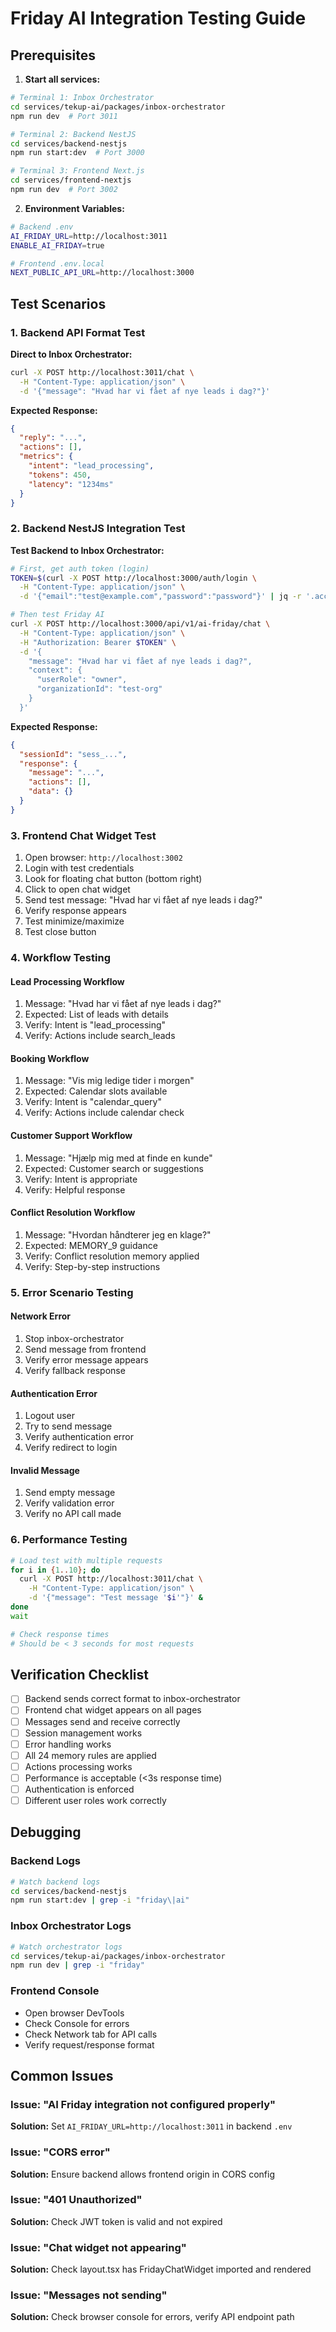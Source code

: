 # Friday AI Integration Testing Guide

## Prerequisites

1. **Start all services:**
```bash
# Terminal 1: Inbox Orchestrator
cd services/tekup-ai/packages/inbox-orchestrator
npm run dev  # Port 3011

# Terminal 2: Backend NestJS
cd services/backend-nestjs
npm run start:dev  # Port 3000

# Terminal 3: Frontend Next.js
cd services/frontend-nextjs
npm run dev  # Port 3002
```

2. **Environment Variables:**
```bash
# Backend .env
AI_FRIDAY_URL=http://localhost:3011
ENABLE_AI_FRIDAY=true

# Frontend .env.local
NEXT_PUBLIC_API_URL=http://localhost:3000
```

## Test Scenarios

### 1. Backend API Format Test

**Direct to Inbox Orchestrator:**
```bash
curl -X POST http://localhost:3011/chat \
  -H "Content-Type: application/json" \
  -d '{"message": "Hvad har vi fået af nye leads i dag?"}'
```

**Expected Response:**
```json
{
  "reply": "...",
  "actions": [],
  "metrics": {
    "intent": "lead_processing",
    "tokens": 450,
    "latency": "1234ms"
  }
}
```

### 2. Backend NestJS Integration Test

**Test Backend to Inbox Orchestrator:**
```bash
# First, get auth token (login)
TOKEN=$(curl -X POST http://localhost:3000/auth/login \
  -H "Content-Type: application/json" \
  -d '{"email":"test@example.com","password":"password"}' | jq -r '.accessToken')

# Then test Friday AI
curl -X POST http://localhost:3000/api/v1/ai-friday/chat \
  -H "Content-Type: application/json" \
  -H "Authorization: Bearer $TOKEN" \
  -d '{
    "message": "Hvad har vi fået af nye leads i dag?",
    "context": {
      "userRole": "owner",
      "organizationId": "test-org"
    }
  }'
```

**Expected Response:**
```json
{
  "sessionId": "sess_...",
  "response": {
    "message": "...",
    "actions": [],
    "data": {}
  }
}
```

### 3. Frontend Chat Widget Test

1. Open browser: `http://localhost:3002`
2. Login with test credentials
3. Look for floating chat button (bottom right)
4. Click to open chat widget
5. Send test message: "Hvad har vi fået af nye leads i dag?"
6. Verify response appears
7. Test minimize/maximize
8. Test close button

### 4. Workflow Testing

#### Lead Processing Workflow
1. Message: "Hvad har vi fået af nye leads i dag?"
2. Expected: List of leads with details
3. Verify: Intent is "lead_processing"
4. Verify: Actions include search_leads

#### Booking Workflow
1. Message: "Vis mig ledige tider i morgen"
2. Expected: Calendar slots available
3. Verify: Intent is "calendar_query"
4. Verify: Actions include calendar check

#### Customer Support Workflow
1. Message: "Hjælp mig med at finde en kunde"
2. Expected: Customer search or suggestions
3. Verify: Intent is appropriate
4. Verify: Helpful response

#### Conflict Resolution Workflow
1. Message: "Hvordan håndterer jeg en klage?"
2. Expected: MEMORY_9 guidance
3. Verify: Conflict resolution memory applied
4. Verify: Step-by-step instructions

### 5. Error Scenario Testing

#### Network Error
1. Stop inbox-orchestrator
2. Send message from frontend
3. Verify error message appears
4. Verify fallback response

#### Authentication Error
1. Logout user
2. Try to send message
3. Verify authentication error
4. Verify redirect to login

#### Invalid Message
1. Send empty message
2. Verify validation error
3. Verify no API call made

### 6. Performance Testing

```bash
# Load test with multiple requests
for i in {1..10}; do
  curl -X POST http://localhost:3011/chat \
    -H "Content-Type: application/json" \
    -d '{"message": "Test message '$i'"}' &
done
wait

# Check response times
# Should be < 3 seconds for most requests
```

## Verification Checklist

- [ ] Backend sends correct format to inbox-orchestrator
- [ ] Frontend chat widget appears on all pages
- [ ] Messages send and receive correctly
- [ ] Session management works
- [ ] Error handling works
- [ ] All 24 memory rules are applied
- [ ] Actions processing works
- [ ] Performance is acceptable (<3s response time)
- [ ] Authentication is enforced
- [ ] Different user roles work correctly

## Debugging

### Backend Logs
```bash
# Watch backend logs
cd services/backend-nestjs
npm run start:dev | grep -i "friday\|ai"
```

### Inbox Orchestrator Logs
```bash
# Watch orchestrator logs
cd services/tekup-ai/packages/inbox-orchestrator
npm run dev | grep -i "friday"
```

### Frontend Console
- Open browser DevTools
- Check Console for errors
- Check Network tab for API calls
- Verify request/response format

## Common Issues

### Issue: "AI Friday integration not configured properly"
**Solution:** Set `AI_FRIDAY_URL=http://localhost:3011` in backend `.env`

### Issue: "CORS error"
**Solution:** Ensure backend allows frontend origin in CORS config

### Issue: "401 Unauthorized"
**Solution:** Check JWT token is valid and not expired

### Issue: "Chat widget not appearing"
**Solution:** Check layout.tsx has FridayChatWidget imported and rendered

### Issue: "Messages not sending"
**Solution:** Check browser console for errors, verify API endpoint path

